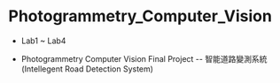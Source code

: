 # Photogrammetry_Computer_Vision
- Lab1 ~ Lab4

- Photogrammetry Computer Vision Final Project
-- 智能道路變測系統 (Intellegent Road Detection System)
